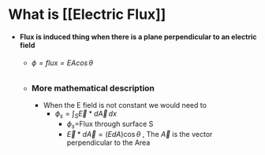 # What is [[Electric Flux]]
- #### Flux is induced thing when there is a plane perpendicular to an electric field
	- ###### $\phi=flux=EA\cos \theta$
	- ### More mathematical description 
		- When the E field is not constant we would need to 
			- $\phi_{s}=\int _{S}\vec{E}*{d\vec{A}} \, dx$
				-  $\phi_{s}$=Flux through surface S
				-  $\vec{E}*d\vec{A}=(EdA)\cos \theta$ , The $\vec{A}$ is the vector perpendicular to the Area